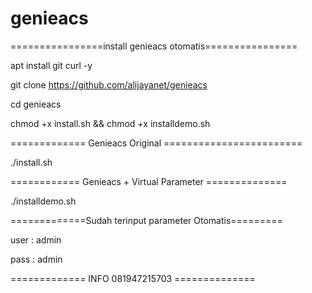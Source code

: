 # genieacs
================install genieacs otomatis================

apt install git curl -y

git clone https://github.com/alijayanet/genieacs

cd genieacs

chmod +x install.sh && chmod +x installdemo.sh

============= Genieacs Original ========================

./install.sh

============ Genieacs + Virtual Parameter ==============

./installdemo.sh

=============Sudah terinput parameter Otomatis=========

user : admin 

pass : admin

============= INFO 081947215703 ==============
